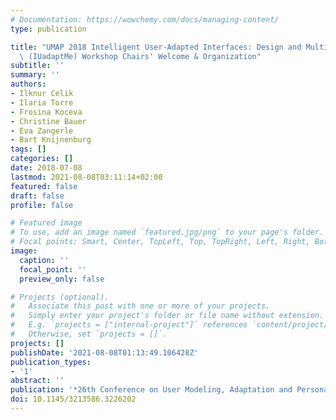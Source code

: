 ```yaml
---
# Documentation: https://wowchemy.com/docs/managing-content/
type: publication

title: "UMAP 2018 Intelligent User-Adapted Interfaces: Design and Multi-Modal Evaluation\
  \ (IUadaptMe) Workshop Chairs' Welcome & Organization"
subtitle: ''
summary: ''
authors:
- Ilknur Celik
- Ilaria Torre
- Frosina Koceva
- Christine Bauer
- Eva Zangerle
- Bart Knijnenburg
tags: []
categories: []
date: 2018-07-08
lastmod: 2021-08-08T03:11:14+02:00
featured: false
draft: false
profile: false

# Featured image
# To use, add an image named `featured.jpg/png` to your page's folder.
# Focal points: Smart, Center, TopLeft, Top, TopRight, Left, Right, BottomLeft, Bottom, BottomRight.
image:
  caption: ''
  focal_point: ''
  preview_only: false

# Projects (optional).
#   Associate this post with one or more of your projects.
#   Simply enter your project's folder or file name without extension.
#   E.g. `projects = ["internal-project"]` references `content/project/deep-learning/index.md`.
#   Otherwise, set `projects = []`.
projects: []
publishDate: '2021-08-08T01:13:49.106428Z'
publication_types:
- '1'
abstract: ''
publication: '*26th Conference on User Modeling, Adaptation and Personalization*'
doi: 10.1145/3213586.3226202
---
```

